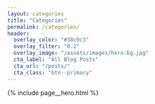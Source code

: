 ```yaml
---
layout: categories
title: "Categories"
permalink: /categories/
header:
  overlay_color: "#38c9c3"
  overlay_filter: "0.2"
  overlay_image: "/assets/images/hero-bg.jpg"
  cta_label: "All Blog Posts"
  cta_url: "/posts/"
  cta_class: "btn--primary"
---
```


{% include page__hero.html %}
